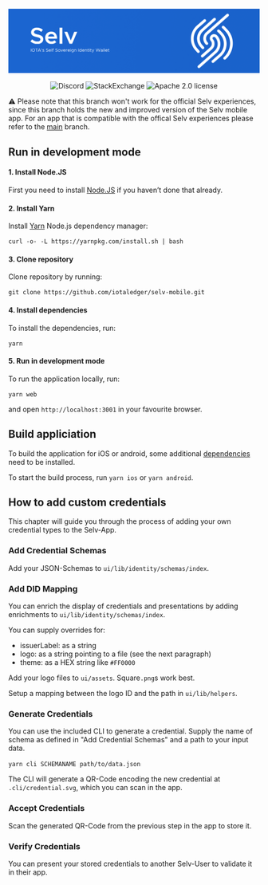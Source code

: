 ![banner](./.meta/selv_banner.png)

<p align="center">
  <a href="https://discord.iota.org/" style="text-decoration:none;"><img src="https://img.shields.io/badge/Discord-9cf.svg?logo=discord" alt="Discord"></a>
  <a href="https://iota.stackexchange.com/" style="text-decoration:none;"><img src="https://img.shields.io/badge/StackExchange-9cf.svg?logo=stackexchange" alt="StackExchange"></a>
  <a href="https://github.com/iotaledger/identity.rs/blob/master/LICENSE" style="text-decoration:none;"><img src="https://img.shields.io/github/license/iotaledger/bee.svg" alt="Apache 2.0 license"></a>
</p>

⚠ Please note that this branch won't work for the official Selv experiences, since this branch holds the new and improved version of the Selv mobile app. For an app that is compatible with the offical Selv experiences please refer to the [main](https://github.com/iotaledger/selv-mobile/tree/main) branch.

## Run in development mode

#### 1. Install Node.JS

First you need to install [Node.JS](https://nodejs.org) if you haven’t done that already.

#### 2. Install Yarn

Install [Yarn](https://yarnpkg.com/) Node.js dependency manager:

```
curl -o- -L https://yarnpkg.com/install.sh | bash
```

#### 3. Clone repository

Clone repository by running:

```
git clone https://github.com/iotaledger/selv-mobile.git
```

#### 4. Install dependencies

To install the dependencies, run:

```
yarn
```

#### 5. Run in development mode

To run the application locally, run:

```
yarn web
```

and open `http://localhost:3001` in your favourite browser.

## Build appliciation

To build the application for iOS or android, some additional [dependencies](https://capacitor.ionicframework.com/docs/getting-started/dependencies) need to be installed.

To start the build process, run `yarn ios` or `yarn android`.

## How to add custom credentials

This chapter will guide you through the process of adding your own credential types to the Selv-App.

### Add Credential Schemas

Add your JSON-Schemas to `ui/lib/identity/schemas/index`.

### Add DID Mapping

You can enrich the display of credentials and presentations by adding enrichments to `ui/lib/identity/schemas/index`.

You can supply overrides for:

-   issuerLabel: as a string
-   logo: as a string pointing to a file (see the next paragraph)
-   theme: as a HEX string like `#FF0000`

Add your logo files to `ui/assets`. Square`.png`s work best.

Setup a mapping between the logo ID and the path in `ui/lib/helpers`.

### Generate Credentials

You can use the included CLI to generate a credential. Supply the name of schema as defined in "Add Credential Schemas" and a path to your input data.

`yarn cli SCHEMANAME path/to/data.json`

The CLI will generate a QR-Code encoding the new credential at `.cli/credential.svg`, which you can scan in the app.

### Accept Credentials

Scan the generated QR-Code from the previous step in the app to store it.

### Verify Credentials

You can present your stored credentials to another Selv-User to validate it in their app.
